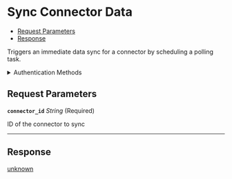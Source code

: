 # Sync Connector Data

- [Request Parameters](#request-parameters)
- [Response](#response)

Triggers an immediate data sync for a connector by scheduling a polling task.


<details>

<summary>Authentication Methods</summary>

- API key

To learn more, see [Authentication](https://docs.seam.co/latest/api/authentication).
</details>

## Request Parameters

**`connector_id`** *String* (Required)

ID of the connector to sync

---


## Response

[unknown](./)

